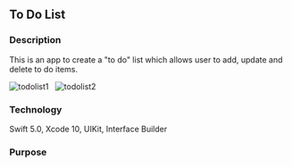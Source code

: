 ## To Do List

### Description

This is an app to create a "to do" list which allows user to add, update and delete to do items.

![todolist1](https://user-images.githubusercontent.com/44620966/55591710-e5946b00-56fb-11e9-9e4f-8e03424be180.png) &nbsp;
![todolist2](https://user-images.githubusercontent.com/44620966/55591711-e7f6c500-56fb-11e9-919c-65e3249d508d.png)

### Technology

Swift 5.0, Xcode 10, UIKit, Interface Builder

### Purpose


